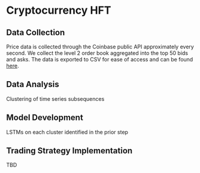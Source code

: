# Cryptocurrency HFT

## Data Collection
Price data is collected through the Coinbase public API approximately every second. We collect the level 2 order book aggregated into the top 50 bids and asks. The data is exported to CSV for ease of access and can be found [here](./data).

## Data Analysis
Clustering of time series subsequences

## Model Development
LSTMs on each cluster identified in the prior step

## Trading Strategy Implementation
TBD
